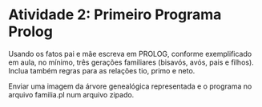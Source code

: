 <h1>Atividade 2: Primeiro Programa Prolog</h1>

<p fontSize="20">Usando os fatos pai e mãe escreva em PROLOG, conforme exemplificado em aula, no mínimo, três gerações familiares (bisavós, avós, pais e filhos). Inclua também regras para as relações tio, primo e neto.<p/>

<p>Enviar uma imagem da árvore genealógica representada e o programa no arquivo familia.pl num arquivo zipado.</p>